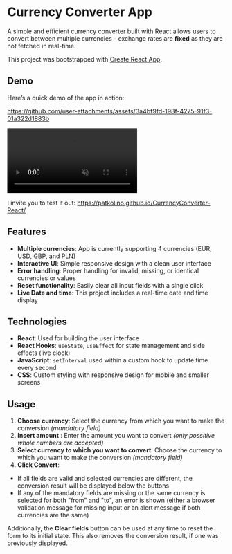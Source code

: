 # Currency Converter App

A simple and efficient currency converter built with React allows users to convert between multiple currencies - exchange rates are **fixed** as they are not fetched in real-time.

This project was bootstrapped with [Create React App](https://github.com/facebook/create-react-app).

## Demo

Here’s a quick demo of the app in action:

https://github.com/user-attachments/assets/3a4bf9fd-198f-4275-91f3-01a322d1883b

<video autoplay muted loop playsinline src="CurrencyConverterDemo.mp4" title="App demo preview"></video>

I invite you to test it out:
https://patkolino.github.io/CurrencyConverter-React/

## Features

- **Multiple currencies**: App is currently supporting 4 currencies (EUR, USD, GBP, and PLN)
- **Interactive UI**: Simple responsive design with a clean user interface
- **Error handling**: Proper handling for invalid, missing, or identical currencies or values
- **Reset functionality**: Easily clear all input fields with a single click
- **Live Date and time**: This project includes a real-time date and time display

## Technologies

- **React**: Used for building the user interface
- **React Hooks**: `useState`, `useEffect` for state management and side effects (live clock)
- **JavaScript**: `setInterval` used within a custom hook to update time every second
- **CSS**: Custom styling with responsive design for mobile and smaller screens

## Usage

1. **Choose currency**: Select the currency from which you want to make the conversion *(mandatory field)*
2. **Insert amount** : Enter the amount you want to convert *(only possitive whole numbers are accepted)*
3. **Select currency to which you want to convert**: Choose the currency to which you want to make the conversion *(mandatory field)*
4. **Click Convert**: 
- If all fields are valid and selected currencies are different, the conversion result will be displayed below the buttons
- If any of the mandatory fields are missing or the same currency is selected for both "from" and "to", an error is shown (either a browser validation message for missing input or an alert message if both currencies are the same)

Additionally, the **Clear fields** button can be used at any time to reset the form to its initial state. This also removes the conversion result, if one was previously displayed.
